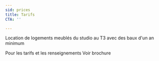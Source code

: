 ```yaml
---
sid: prices
title: Tarifs
CTA: ''

---
```

Location de logements meublés du studio au T3 avec des baux d'un an minimum

Pour les tarifs et les renseignements Voir brochure